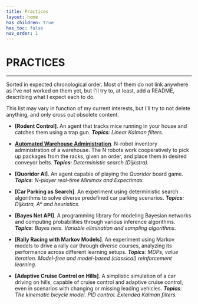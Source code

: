 ```yaml
---
title: Practices
layout: home
has_children: true
has_toc: false
nav_order: 1
---
```

# PRACTICES
---


Sorted in expected chronological order. Most of them do not link anywhere as I've not worked on
them yet, but I'll try to, at least, add a README, describing what I expect each to do.

This list may vary in function of my current interests, but I'll try to not delete anything, and
only cross out obsolete content.


* **[Rodent Control]**. An agent that tracks mice running in your house and catches them using a
  trap gun. ***Topics**: Linear Kalman filters.*

* **[Automated Warehouse Administration]**. N-robot inventory administration of a warehouse. The N
     robots work cooperatively to pick up packages from the racks, given an order, and place them
     in desired conveyor belts. ***Topics**: Deterministic search (Dijkstra).*

* **[Quoridor AI]**. An agent capable of playing the *Quoridor* board game. ***Topics**: N-player
  real-time Minimax and Expectimax.*

* **[Car Parking as Search]**. An experiment using deterministic search algorithms to solve
  diverse predefined car parking scenarios. ***Topics**: Dijkstra, A\* and heuristics.*

* **[Bayes Net API]**. A programming library for modeling Bayesian networks and computing
   probabilities through various inference algorithms. ***Topics**: Bayes nets.
   Variable elimination and sampling algorithms.*

* **[Rally Racing with Markov Models]**. An experiment using Markov models to drive a rally
  car through diverse courses, analyzing its performance across different learning setups.
  ***Topics**: MDPs, value iteration. Model-free and model-based (classical) reinforcement
  learning.*

* **[Adaptive Cruise Control on Hills]**. A simplistic simulation of a car driving on hills, capable
  of cruise control and adaptive cruise control, even in scenarios with changing or missing leading
  vehicles. ***Topics**:  The kinematic bicycle model. PID control. Extended Kalman filters.*


<!--------------------------- REFERENCES ---------------------------------------------------------->

[Automated Warehouse Administration]: automated_warehouse
